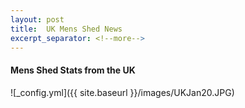 ```yaml
---
layout: post
title:  UK Mens Shed News
excerpt_separator: <!--more-->
---
```


#### Mens Shed Stats from the UK

![_config.yml]({{ site.baseurl }}/images/UKJan20.JPG)

